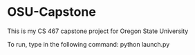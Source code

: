 # OSU-Capstone
This is my CS 467 capstone project for Oregon State University

To run, type in the following command:
    python launch.py
